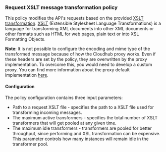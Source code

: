 ### Request XSLT message transformation policy ###

This policy modifies the API's requests based on the provided [XSLT transformation](http://developer.mulesoft.com/docs/display/current/XSLT+Transformer). [XSLT](http://en.wikipedia.org/wiki/XSLT) (Extensible Stylesheet Language Transformations) is a language for transforming XML documents into other XML documents or other formats such as HTML for web pages, plain text or into XSL Formatting Objects.
 
**Note**: It is not possible to configure the encoding and mime type of the transformed message because of how the Cloudhub proxy works. Even if these headers are set by the policy, they are overwritten by the proxy implementation. To overcome this, you would need to develop a custom proxy. You can find more information about the proxy default implementation [here](http://developer.mulesoft.com/docs/display/current/Proxying+Your+API).   

#### Configuration

The policy configuration contains three input parameters:

+ Path to a request XSLT file - specifies the path to a XSLT file used for transforming incoming messages.
+ The maximum active transformers - specifies the total number of XSLT transformers that will get pooled at any given time. 
+ The maximum idle transformers - transformers are pooled for better throughput, since performing and XSL transformation can be expensive. This parameter controls how many instances will remain idle in the transformer pool.